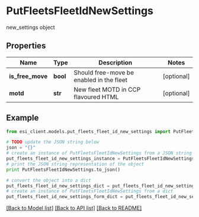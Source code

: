 # PutFleetsFleetIdNewSettings

new_settings object

## Properties

Name | Type | Description | Notes
------------ | ------------- | ------------- | -------------
**is_free_move** | **bool** | Should free-move be enabled in the fleet | [optional] 
**motd** | **str** | New fleet MOTD in CCP flavoured HTML | [optional] 

## Example

```python
from esi_client.models.put_fleets_fleet_id_new_settings import PutFleetsFleetIdNewSettings

# TODO update the JSON string below
json = "{}"
# create an instance of PutFleetsFleetIdNewSettings from a JSON string
put_fleets_fleet_id_new_settings_instance = PutFleetsFleetIdNewSettings.from_json(json)
# print the JSON string representation of the object
print PutFleetsFleetIdNewSettings.to_json()

# convert the object into a dict
put_fleets_fleet_id_new_settings_dict = put_fleets_fleet_id_new_settings_instance.to_dict()
# create an instance of PutFleetsFleetIdNewSettings from a dict
put_fleets_fleet_id_new_settings_form_dict = put_fleets_fleet_id_new_settings.from_dict(put_fleets_fleet_id_new_settings_dict)
```
[[Back to Model list]](../README.md#documentation-for-models) [[Back to API list]](../README.md#documentation-for-api-endpoints) [[Back to README]](../README.md)


